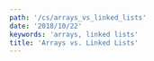 ```yaml
---
path: '/cs/arrays_vs_linked_lists'
date: '2018/10/22'
keywords: 'arrays, linked lists'
title: 'Arrays vs. Linked Lists'
---
```


